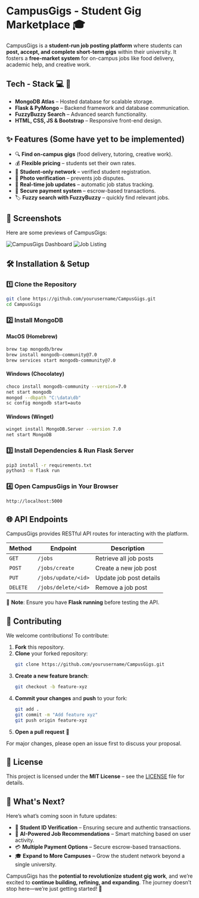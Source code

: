 # CampusGigs - Student Gig Marketplace 🎓
CampusGigs is a **student-run job posting platform** where students can **post, accept, and complete short-term gigs** within their university. It fosters a **free-market system** for on-campus jobs like food delivery, academic help, and creative work.

## Tech - Stack 💻 📀
- **MongoDB Atlas** – Hosted database for scalable storage.
- **Flask & PyMongo** – Backend framework and database communication.
- **FuzzyBuzzy Search** – Advanced search functionality.
- **HTML, CSS, JS & Bootstrap** – Responsive front-end design.

## ✨ Features (Some have yet to be implemented) 
- 🔍 **Find on-campus gigs** (food delivery, tutoring, creative work).
- 💰 **Flexible pricing** – students set their own rates.
- 🏫 **Student-only network** – verified student registration.
- 📸 **Photo verification** – prevents job disputes.
- 🔄 **Real-time job updates** – automatic job status tracking.
- 🔐 **Secure payment system** – escrow-based transactions.
- 🏷 **Fuzzy search with FuzzyBuzzy** – quickly find relevant jobs.

## 📸 Screenshots
Here are some previews of CampusGigs:

![CampusGigs Dashboard](static/images/dashboard.png)
![Job Listing](static/images/job-listing.png)

## 🛠 Installation & Setup
### 1️⃣ Clone the Repository
```sh
git clone https://github.com/yourusername/CampusGigs.git
cd CampusGigs
```

### 2️⃣ Install MongoDB
#### **MacOS (Homebrew)**
```sh
brew tap mongodb/brew
brew install mongodb-community@7.0
brew services start mongodb-community@7.0
```

#### **Windows (Chocolatey)**
```sh
choco install mongodb-community --version=7.0
net start mongodb
mongod --dbpath "C:\data\db"
sc config mongodb start=auto
```

#### **Windows (Winget)**
```sh
winget install MongoDB.Server --version 7.0
net start MongoDB
```

### 3️⃣ Install Dependencies & Run Flask Server
```sh
pip3 install -r requirements.txt
python3 -m flask run
```

### 4️⃣ Open CampusGigs in Your Browser
```
http://localhost:5000
```

## 🌐 API Endpoints
CampusGigs provides RESTful API routes for interacting with the platform.

| Method | Endpoint | Description |
|--------|---------|-------------|
| `GET`  | `/jobs` | Retrieve all job posts |
| `POST` | `/jobs/create` | Create a new job post |
| `PUT`  | `/jobs/update/<id>` | Update job post details |
| `DELETE` | `/jobs/delete/<id>` | Remove a job post |

📌 **Note**: Ensure you have **Flask running** before testing the API.

## 🤝 Contributing
We welcome contributions! To contribute:
1. **Fork** this repository.
2. **Clone** your forked repository:
   ```sh
   git clone https://github.com/yourusername/CampusGigs.git
   ```
3. **Create a new feature branch**:
   ```sh
   git checkout -b feature-xyz
   ```
4. **Commit your changes** and **push** to your fork:
   ```sh
   git add .
   git commit -m "Add feature xyz"
   git push origin feature-xyz
   ```
5. **Open a pull request** 🚀

For major changes, please open an issue first to discuss your proposal.

## 📜 License
This project is licensed under the **MIT License** – see the [LICENSE](LICENSE) file for details.

## 🔮 What's Next?
Here’s what’s coming soon in future updates:
- 🔐 **Student ID Verification** – Ensuring secure and authentic transactions.
- 📡 **AI-Powered Job Recommendations** – Smart matching based on user activity.
- 💳 **Multiple Payment Options** – Secure escrow-based transactions.
- 🎓 **Expand to More Campuses** – Grow the student network beyond a single university.

CampusGigs has the **potential to revolutionize student gig work**, and we’re excited to **continue building, refining, and expanding**. The journey doesn’t stop here—we’re just getting started! 🚀
